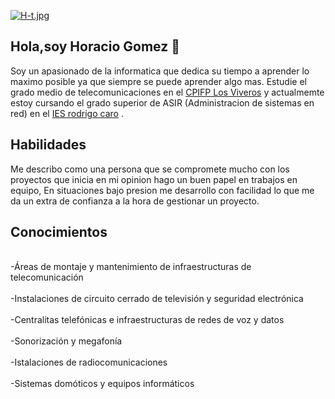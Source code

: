 [![H-t.jpg](https://i.postimg.cc/m2MdC77R/H-t.jpg)](https://postimg.cc/qzJXdhmZ)
## Hola,soy Horacio Gomez 👋
Soy un apasionado de la informatica que dedica su tiempo a aprender lo maximo posible ya que siempre se puede aprender algo mas.
Estudie el grado medio de telecomunicaciones en el [CPIFP Los Viveros](https://cpifplosviveros.es/) y actualmemte estoy cursando el grado superior de ASIR (Administracion de sistemas en red) en el [IES rodrigo caro](https://blogsaverroes.juntadeandalucia.es/iesrodrigocaro/)
.
## Habilidades
Me describo como una persona que se compromete mucho con los proyectos que inicia en mi opinion hago un buen papel en trabajos en equipo,
En situaciones bajo presion me desarrollo con facilidad lo que me da un extra de confianza a la hora de gestionar un proyecto.
## Conocimientos
<br>-Áreas de montaje y mantenimiento de infraestructuras de telecomunicación</br>
<br>-Instalaciones de circuito cerrado de televisión y seguridad electrónica</br>
<br>-Centralitas telefónicas e infraestructuras de redes de voz y datos</br>
<br>-Sonorización y megafonía </br>
<br>-Istalaciones de radiocomunicaciones</br>
<br>-Sistemas domóticos y equipos informáticos</br>



